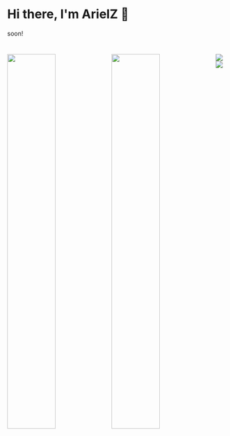 # Hi there, I'm ArielZ 🤙

soon!

#
<img align = 'left' width= '47%' src="https://github-readme-stats.vercel.app/api?username=ArielZ123&show_icons=true&theme=merko" />
<img align = 'left' width= '47%' src="https://github-readme-stats.vercel.app/api/top-langs/?username=ArielZ123&layout=compact" />

<img align = 'left' src='https://img.shields.io/badge/lua-%232C2D72.svg?style=for-the-badge&logo=lua&logoColor=white' />
<img align = 'left' src='https://img.shields.io/badge/html5-%23E34F26.svg?style=for-the-badge&logo=html5&logoColor=white' />
